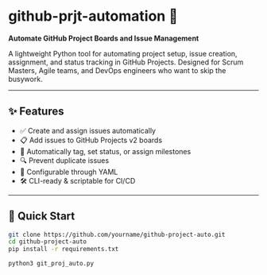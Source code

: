 # github-prjt-automation 🚀

**Automate GitHub Project Boards and Issue Management**

A lightweight Python tool for automating project setup, issue creation, assignment, and status tracking in GitHub Projects. Designed for Scrum Masters, Agile teams, and DevOps engineers who want to skip the busywork.

---

## ✨ Features

- ✅ Create and assign issues automatically
- 📋 Add issues to GitHub Projects v2 boards
- 🔁 Automatically tag, set status, or assign milestones
- 🔍 Prevent duplicate issues
- 🧠 Configurable through YAML
- 🛠️ CLI-ready & scriptable for CI/CD

---

## 🚀 Quick Start

```bash
git clone https://github.com/yourname/github-project-auto.git
cd github-project-auto
pip install -r requirements.txt

python3 git_proj_auto.py
